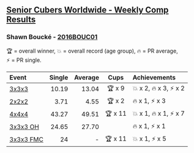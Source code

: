 <style>table {white-space: nowrap;}</style>

## [Senior Cubers Worldwide - Weekly Comp Results](/scw-comp/results/)
### Shawn Boucké - [2016BOUC01](https://www.worldcubeassociation.org/persons/2016BOUC01)

<span style="white-space: nowrap;">🏆 = overall winner</span>, <span style="white-space: nowrap;">💥 = overall record (age group)</span>, <span style="white-space: nowrap;">🔥 = PR average</span>, <span style="white-space: nowrap;">⚡ = PR single</span>.

| Event | Single | Average | Cups | Achievements|
| :-- | --: | --: | :--: | :-- |
| [3x3x3](333.md) | 10.19 | 13.04 | 🏆 x 9 | 💥 x 2, 🔥 x 3, ⚡ x 2 |
| [2x2x2](222.md) | 3.71 | 4.55 | 🏆 x 2 | 🔥 x 1, ⚡ x 3 |
| [4x4x4](444.md) | 43.27 | 49.51 | 🏆 x 11 | 💥 x 1, 🔥 x 1, ⚡ x 7 |
| [3x3x3 OH](333oh.md) | 24.65 | 27.70 |  | 🔥 x 1, ⚡ x 1 |
| [3x3x3 FMC](333fm.md) | 24 | - | 🏆 x 11 | 💥 x 1, ⚡ x 5 |

<!-- Global site tag (gtag.js) - Google Analytics -->
<script async src="https://www.googletagmanager.com/gtag/js?id=UA-86348435-3"></script>
<script>window.dataLayer = window.dataLayer || []; function gtag() {dataLayer.push(arguments);} gtag('js', new Date()); gtag('config', 'UA-86348435-3');</script>
